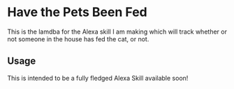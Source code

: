 # Have the Pets Been Fed

This is the lamdba for the Alexa skill I am making which will track whether or not someone in the house has fed the cat, or not.

## Usage

This is intended to be a fully fledged Alexa Skill available soon!

